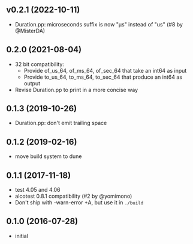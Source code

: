 ## v0.2.1 (2022-10-11)

* Duration.pp: microseconds suffix is now "μs" instead of "us" (#8 by @MisterDA)

## 0.2.0 (2021-08-04)

* 32 bit compatibility:
  * Provide of_us_64, of_ms_64, of_sec_64 that take an int64 as input
  * Provide to_us_64, to_ms_64, to_sec_64 that produce an int64 as output
* Revise Duration.pp to print in a more concise way

## 0.1.3 (2019-10-26)

* Duration.pp: don't emit trailing space

## 0.1.2 (2019-02-16)

* move build system to dune

## 0.1.1 (2017-11-18)

* test 4.05 and 4.06
* alcotest 0.8.1 compatibility (#2 by @yomimono)
* Don't ship with -warn-error +A, but use it in `./build`

## 0.1.0 (2016-07-28)

* initial
